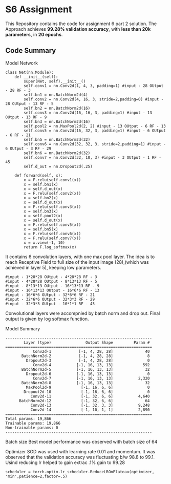 # S6 Assignment

This Repository contains the code for assignment 6 part 2 solution.
The Approach achieves **99.28% validation accuracy**, with **less than 20k parameters,** in **20 epochs**.

## Code Summary
Model Network
````
class Net(nn.Module):
    def __init__(self):
        super(Net, self).__init__()
        self.conv1 = nn.Conv2d(1, 4, 3, padding=1) #input - 28 OUtput - 28 RF - 3
        self.bn1 = nn.BatchNorm2d(4)
        self.conv2 = nn.Conv2d(4, 16, 3, stride=2,padding=0) #input - 28 OUtput - 13 RF - 5
        self.bn2 = nn.BatchNorm2d(16)
        self.conv3 = nn.Conv2d(16, 16, 3, padding=1) #input - 13 OUtput - 13 RF - 9
        self.bn3 = nn.BatchNorm2d(16)
        self.pool2 = nn.MaxPool2d(2, 2) #input - 13 OUtput - 6 RF - 13
        self.conv5 = nn.Conv2d(16, 32, 3, padding=1) #input - 6 OUtput - 6 RF - 21
        self.bn5 = nn.BatchNorm2d(32)
        self.conv6 = nn.Conv2d(32, 32, 3, stride=2,padding=1) #input - 6 OUtput - 3 RF - 29
        self.bn6 = nn.BatchNorm2d(32)
        self.conv7 = nn.Conv2d(32, 10, 3) #input - 3 OUtput - 1 RF - 45
        self.d_out = nn.Dropout2d(.25)

    def forward(self, x):
        x = F.relu(self.conv1(x))
        x = self.bn1(x)
        x = self.d_out(x)
        x = F.relu(self.conv2(x))
        x = self.bn2(x)
        x = self.d_out(x)
        x = F.relu(self.conv3(x))
        x = self.bn3(x)
        x = self.pool2(x)
        x = self.d_out(x)
        x = F.relu(self.conv5(x))
        x = self.bn5(x)
        x = F.relu(self.conv6(x))
        x = F.relu(self.conv7(x))
        x = x.view(-1, 10)
        return F.log_softmax(x)

````
It contains 6 convolution layers, with one max pool layer.
The idea is to reach Receptive Field to full size of the input image (28),(which was achieved in layer 5), keeping low parameters.
````
#input - 1*28*28 OUtput - 4*28*28 RF - 3
#input - 4*28*28 OUtput - 8*13*13 RF - 5
#input - 8*13*13 OUtput - 16*13*13 RF - 9
#input - 16*13*13 OUtput - 16*6*6 RF - 13
#input - 16*6*6 OUtput - 32*6*6 RF - 21
#input - 32*6*6 OUtput - 32*3*3 RF - 29
#input - 32*3*3 OUtput - 10*1*1 RF - 45
````
Convolutional layers were accompnied by batch norm and drop out. 
Final output is given by log softmax function.

Model Summary
````
----------------------------------------------------------------
        Layer (type)               Output Shape         Param #
================================================================
            Conv2d-1            [-1, 4, 28, 28]              40
       BatchNorm2d-2            [-1, 4, 28, 28]               8
         Dropout2d-3            [-1, 4, 28, 28]               0
            Conv2d-4           [-1, 16, 13, 13]             592
       BatchNorm2d-5           [-1, 16, 13, 13]              32
         Dropout2d-6           [-1, 16, 13, 13]               0
            Conv2d-7           [-1, 16, 13, 13]           2,320
       BatchNorm2d-8           [-1, 16, 13, 13]              32
         MaxPool2d-9             [-1, 16, 6, 6]               0
        Dropout2d-10             [-1, 16, 6, 6]               0
           Conv2d-11             [-1, 32, 6, 6]           4,640
      BatchNorm2d-12             [-1, 32, 6, 6]              64
           Conv2d-13             [-1, 32, 3, 3]           9,248
           Conv2d-14             [-1, 10, 1, 1]           2,890
================================================================
Total params: 19,866
Trainable params: 19,866
Non-trainable params: 0
----------------------------------------------------------------
````

Batch size 
Best model performance was observed with batch size of 64

Optimizer
SGD was used with learning rate 0.01 and momentum. It was observed that the validation accuracy was fluctuating b/w 98.8 to 99.1. Usind reducing lr helped to gain extrac .1% gain to 99.28
````
scheduler = torch.optim.lr_scheduler.ReduceLROnPlateau(optimizer, 'min',patience=2,factor=.5)
````
